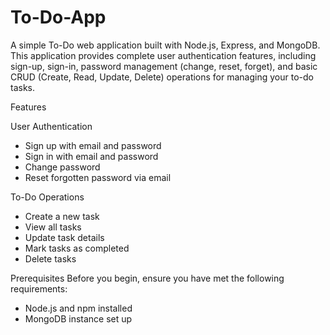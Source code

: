 # To-Do-App

A simple To-Do web application built with Node.js, Express, and MongoDB. This application provides complete user authentication features, including sign-up, sign-in, password management (change, reset, forget), and basic CRUD (Create, Read, Update, Delete) operations for managing your to-do tasks.

Features

User Authentication 
- Sign up with email and password
- Sign in with email and password
- Change password
- Reset forgotten password via email

To-Do Operations
- Create a new task
- View all tasks
- Update task details
- Mark tasks as completed
- Delete tasks

Prerequisites
Before you begin, ensure you have met the following requirements:

 - Node.js and npm installed
 - MongoDB instance set up














